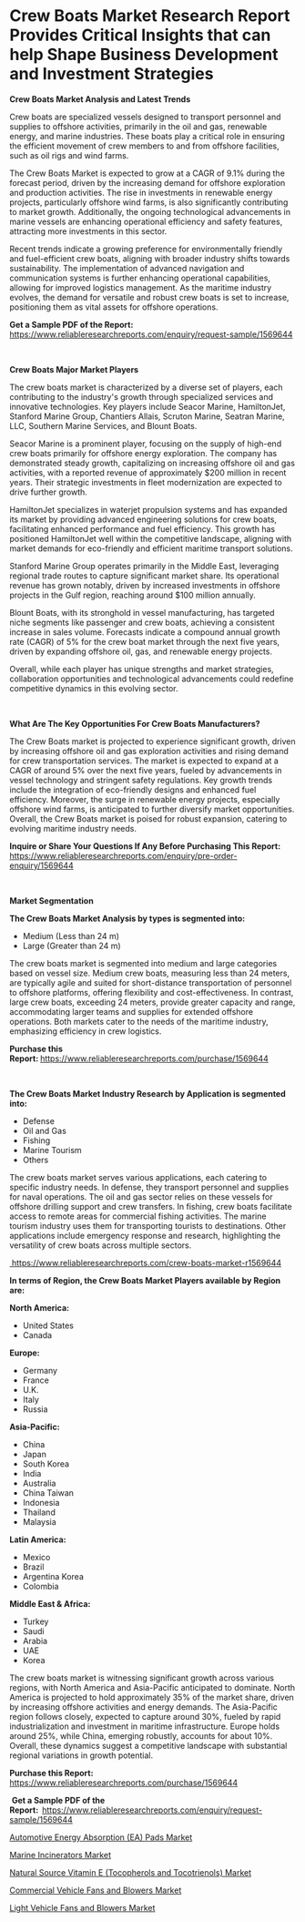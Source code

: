 <p><h1>Crew Boats Market Research Report Provides Critical Insights that can help Shape Business Development and Investment Strategies</h1></p><p><strong>Crew Boats Market Analysis and Latest Trends</strong></p>
<p><p>Crew boats are specialized vessels designed to transport personnel and supplies to offshore activities, primarily in the oil and gas, renewable energy, and marine industries. These boats play a critical role in ensuring the efficient movement of crew members to and from offshore facilities, such as oil rigs and wind farms.</p><p>The Crew Boats Market is expected to grow at a CAGR of 9.1% during the forecast period, driven by the increasing demand for offshore exploration and production activities. The rise in investments in renewable energy projects, particularly offshore wind farms, is also significantly contributing to market growth. Additionally, the ongoing technological advancements in marine vessels are enhancing operational efficiency and safety features, attracting more investments in this sector.</p><p>Recent trends indicate a growing preference for environmentally friendly and fuel-efficient crew boats, aligning with broader industry shifts towards sustainability. The implementation of advanced navigation and communication systems is further enhancing operational capabilities, allowing for improved logistics management. As the maritime industry evolves, the demand for versatile and robust crew boats is set to increase, positioning them as vital assets for offshore operations.</p></p>
<p><strong>Get a Sample PDF of the Report:&nbsp;</strong> <a href="https://www.reliableresearchreports.com/enquiry/request-sample/1569644?utm_campaign=114&utm_medium=2&utm_source=Github&utm_content=ia&utm_term=14102024&utm_id=crew-boats">https://www.reliableresearchreports.com/enquiry/request-sample/1569644</a></p>
<p>&nbsp;</p>
<p><strong>Crew Boats Major Market Players</strong></p>
<p><p>The crew boats market is characterized by a diverse set of players, each contributing to the industry's growth through specialized services and innovative technologies. Key players include Seacor Marine, HamiltonJet, Stanford Marine Group, Chantiers Allais, Scruton Marine, Seatran Marine, LLC, Southern Marine Services, and Blount Boats. </p><p>Seacor Marine is a prominent player, focusing on the supply of high-end crew boats primarily for offshore energy exploration. The company has demonstrated steady growth, capitalizing on increasing offshore oil and gas activities, with a reported revenue of approximately $200 million in recent years. Their strategic investments in fleet modernization are expected to drive further growth.</p><p>HamiltonJet specializes in waterjet propulsion systems and has expanded its market by providing advanced engineering solutions for crew boats, facilitating enhanced performance and fuel efficiency. This growth has positioned HamiltonJet well within the competitive landscape, aligning with market demands for eco-friendly and efficient maritime transport solutions.</p><p>Stanford Marine Group operates primarily in the Middle East, leveraging regional trade routes to capture significant market share. Its operational revenue has grown notably, driven by increased investments in offshore projects in the Gulf region, reaching around $100 million annually.</p><p>Blount Boats, with its stronghold in vessel manufacturing, has targeted niche segments like passenger and crew boats, achieving a consistent increase in sales volume. Forecasts indicate a compound annual growth rate (CAGR) of 5% for the crew boat market through the next five years, driven by expanding offshore oil, gas, and renewable energy projects.</p><p>Overall, while each player has unique strengths and market strategies, collaboration opportunities and technological advancements could redefine competitive dynamics in this evolving sector.</p></p>
<p>&nbsp;</p>
<p><strong>What Are The Key Opportunities For Crew Boats Manufacturers?</strong></p>
<p><p>The Crew Boats market is projected to experience significant growth, driven by increasing offshore oil and gas exploration activities and rising demand for crew transportation services. The market is expected to expand at a CAGR of around 5% over the next five years, fueled by advancements in vessel technology and stringent safety regulations. Key growth trends include the integration of eco-friendly designs and enhanced fuel efficiency. Moreover, the surge in renewable energy projects, especially offshore wind farms, is anticipated to further diversify market opportunities. Overall, the Crew Boats market is poised for robust expansion, catering to evolving maritime industry needs.</p></p>
<p><strong>Inquire or Share Your Questions If Any Before Purchasing This Report:</strong> <a href="https://www.reliableresearchreports.com/enquiry/pre-order-enquiry/1569644?utm_campaign=114&utm_medium=2&utm_source=Github&utm_content=ia&utm_term=14102024&utm_id=crew-boats">https://www.reliableresearchreports.com/enquiry/pre-order-enquiry/1569644</a></p>
<p>&nbsp;</p>
<p><strong>Market Segmentation</strong></p>
<p><strong>The Crew Boats Market Analysis by types is segmented into:</strong></p>
<p><ul><li>Medium (Less than 24 m)</li><li>Large (Greater than 24 m)</li></ul></p>
<p><p>The crew boats market is segmented into medium and large categories based on vessel size. Medium crew boats, measuring less than 24 meters, are typically agile and suited for short-distance transportation of personnel to offshore platforms, offering flexibility and cost-effectiveness. In contrast, large crew boats, exceeding 24 meters, provide greater capacity and range, accommodating larger teams and supplies for extended offshore operations. Both markets cater to the needs of the maritime industry, emphasizing efficiency in crew logistics.</p></p>
<p><strong>Purchase this Report:&nbsp;</strong><a href="https://www.reliableresearchreports.com/purchase/1569644?utm_campaign=114&utm_medium=2&utm_source=Github&utm_content=ia&utm_term=14102024&utm_id=crew-boats">https://www.reliableresearchreports.com/purchase/1569644</a></p>
<p>&nbsp;</p>
<p><strong>The Crew Boats Market Industry Research by Application is segmented into:</strong></p>
<p><ul><li>Defense</li><li>Oil and Gas</li><li>Fishing</li><li>Marine Tourism</li><li>Others</li></ul></p>
<p><p>The crew boats market serves various applications, each catering to specific industry needs. In defense, they transport personnel and supplies for naval operations. The oil and gas sector relies on these vessels for offshore drilling support and crew transfers. In fishing, crew boats facilitate access to remote areas for commercial fishing activities. The marine tourism industry uses them for transporting tourists to destinations. Other applications include emergency response and research, highlighting the versatility of crew boats across multiple sectors.</p></p>
<p><a href="https://www.reliableresearchreports.com/crew-boats-market-r1569644?utm_campaign=114&utm_medium=2&utm_source=Github&utm_content=ia&utm_term=14102024&utm_id=crew-boats">&nbsp;https://www.reliableresearchreports.com/crew-boats-market-r1569644</a></p>
<p><strong>In terms of Region, the Crew Boats Market Players available by Region are:</strong></p>
<p>
    <p> <strong> North America: </strong>
        <ul>
            <li>United States</li>
            <li>Canada</li>
        </ul>
        </p> 
    <p> <strong> Europe: </strong>
        <ul>
            <li>Germany</li>
            <li>France</li>
            <li>U.K.</li>
            <li>Italy</li>
            <li>Russia</li>
        </ul>
        </p> 
    <p> <strong> Asia-Pacific: </strong>
        <ul>
            <li>China</li>
            <li>Japan</li>
            <li>South Korea</li>
            <li>India</li>
            <li>Australia</li>
            <li>China Taiwan</li>
            <li>Indonesia</li>
            <li>Thailand</li>
            <li>Malaysia</li>
        </ul>
        </p> 
    <p> <strong> Latin America: </strong>
        <ul>
            <li>Mexico</li>
            <li>Brazil</li>
            <li>Argentina Korea</li>
            <li>Colombia</li>
        </ul>
        </p> 
    <p> <strong> Middle East & Africa: </strong>
        <ul>
            <li>Turkey</li>
            <li>Saudi</li>
            <li>Arabia</li>
            <li>UAE</li>
            <li>Korea</li>
        </ul>
    </p>
    </p>
<p><p>The crew boats market is witnessing significant growth across various regions, with North America and Asia-Pacific anticipated to dominate. North America is projected to hold approximately 35% of the market share, driven by increasing offshore activities and energy demands. The Asia-Pacific region follows closely, expected to capture around 30%, fueled by rapid industrialization and investment in maritime infrastructure. Europe holds around 25%, while China, emerging robustly, accounts for about 10%. Overall, these dynamics suggest a competitive landscape with substantial regional variations in growth potential.</p></p>
<p><strong>Purchase this Report: </strong><a href="https://www.reliableresearchreports.com/purchase/1569644?utm_campaign=114&utm_medium=2&utm_source=Github&utm_content=ia&utm_term=14102024&utm_id=crew-boats">https://www.reliableresearchreports.com/purchase/1569644</a></p>
<p>&nbsp;<strong>Get a Sample PDF of the Report:&nbsp;&nbsp;</strong><a href="https://www.reliableresearchreports.com/enquiry/request-sample/1569644?utm_campaign=114&utm_medium=2&utm_source=Github&utm_content=ia&utm_term=14102024&utm_id=crew-boats">https://www.reliableresearchreports.com/enquiry/request-sample/1569644</a></p>
<p><strong></strong></p>
<p><p><a href="https://github.com/MonroeBullock54/Market-Research-Report-List-1/blob/main/automotive-energy-absorption-ea-pads-market.md?utm_campaign=114&utm_medium=2&utm_source=Github&utm_content=ia&utm_term=14102024&utm_id=crew-boats">Automotive Energy Absorption (EA) Pads Market</a></p><p><a href="https://github.com/cristy9x9bur/Market-Research-Report-List-1/blob/main/marine-incinerators-market.md?utm_campaign=114&utm_medium=2&utm_source=Github&utm_content=ia&utm_term=14102024&utm_id=crew-boats">Marine Incinerators Market</a></p><p><a href="https://www.linkedin.com/pulse/strategic-insights-global-natural-source-vitamin-e-tocopherols-sqzse?trk=public_post_embed_feed-article-content&utm_campaign=114&utm_medium=2&utm_source=Github&utm_content=ia&utm_term=14102024&utm_id=crew-boats">Natural Source Vitamin E (Tocopherols and Tocotrienols) Market</a></p><p><a href="https://www.linkedin.com/pulse/comprehensive-commercial-vehicle-fans-blowers-market-report-jzcne?utm_campaign=114&utm_medium=2&utm_source=Github&utm_content=ia&utm_term=14102024&utm_id=crew-boats">Commercial Vehicle Fans and Blowers Market</a></p><p><a href="https://www.linkedin.com/pulse/insights-light-vehicle-fans-blowers-industry-market-financial-f4jke?utm_campaign=114&utm_medium=2&utm_source=Github&utm_content=ia&utm_term=14102024&utm_id=crew-boats">Light Vehicle Fans and Blowers Market</a></p></p>